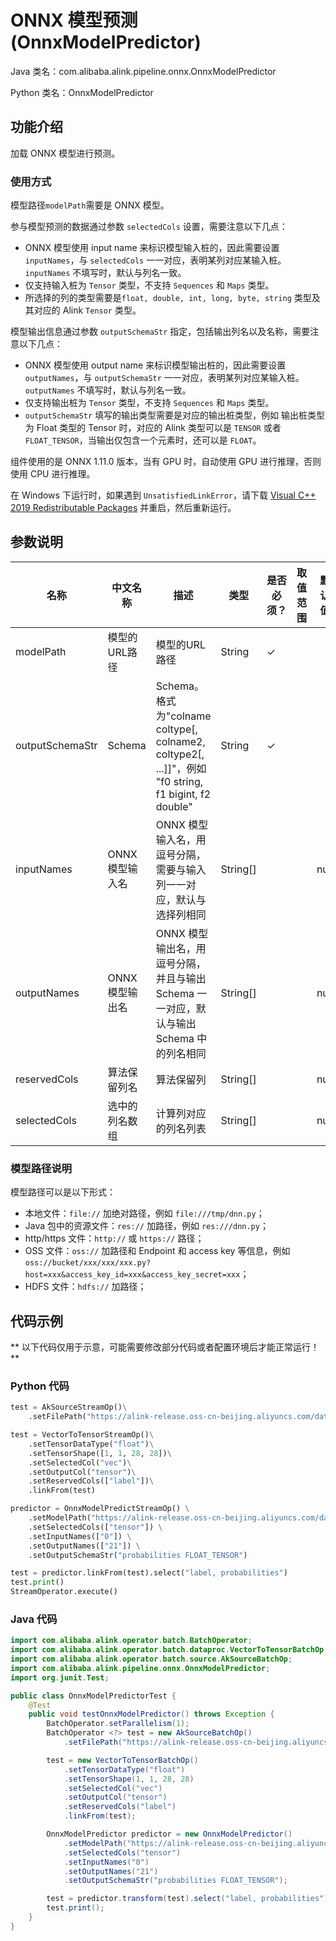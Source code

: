 # ONNX 模型预测 (OnnxModelPredictor)
Java 类名：com.alibaba.alink.pipeline.onnx.OnnxModelPredictor

Python 类名：OnnxModelPredictor


## 功能介绍

加载 ONNX 模型进行预测。

### 使用方式

模型路径```modelPath```需要是 ONNX 模型。

参与模型预测的数据通过参数 ```selectedCols``` 设置，需要注意以下几点：

- ONNX 模型使用 input name 来标识模型输入桩的，因此需要设置 ```inputNames```，与 ```selectedCols``` 一一对应，表明某列对应某输入桩。```inputNames``` 不填写时，默认与列名一致。
- 仅支持输入桩为 ```Tensor``` 类型，不支持 ```Sequences``` 和 ```Maps``` 类型。
- 所选择的列的类型需要是```float, double, int, long, byte, string``` 类型及其对应的 Alink ```Tensor``` 类型。

模型输出信息通过参数 ```outputSchemaStr``` 指定，包括输出列名以及名称，需要注意以下几点：

- ONNX 模型使用 output name 来标识模型输出桩的，因此需要设置 ```outputNames```，与 ```outputSchemaStr``` 一一对应，表明某列对应某输入桩。```outputNames``` 不填写时，默认与列名一致。
- 仅支持输出桩为 ```Tensor``` 类型，不支持 ```Sequences``` 和 ```Maps``` 类型。
- ```outputSchemaStr``` 填写的输出类型需要是对应的输出桩类型，例如 输出桩类型 为 Float 类型的 Tensor 时，对应的 Alink 类型可以是 ```TENSOR``` 或者 ```FLOAT_TENSOR```，当输出仅包含一个元素时，还可以是 ```FLOAT```。

组件使用的是 ONNX 1.11.0 版本，当有 GPU 时，自动使用 GPU 进行推理，否则使用 CPU 进行推理。

在 Windows 下运行时，如果遇到 ```UnsatisfiedLinkError```，请下载 [Visual C++ 2019 Redistributable Packages](https://support.microsoft.com/en-us/help/2977003/the-latest-supported-visual-c-downloads) 并重启，然后重新运行。

## 参数说明

| 名称 | 中文名称 | 描述 | 类型 | 是否必须？ | 取值范围 | 默认值 |
| --- | --- | --- | --- | --- | --- | --- |
| modelPath | 模型的URL路径 | 模型的URL路径 | String | ✓ |  |  |
| outputSchemaStr | Schema | Schema。格式为"colname coltype[, colname2, coltype2[, ...]]"，例如 "f0 string, f1 bigint, f2 double" | String | ✓ |  |  |
| inputNames | ONNX 模型输入名 | ONNX 模型输入名，用逗号分隔，需要与输入列一一对应，默认与选择列相同 | String[] |  |  | null |
| outputNames | ONNX 模型输出名 | ONNX 模型输出名，用逗号分隔，并且与输出 Schema 一一对应，默认与输出 Schema 中的列名相同 | String[] |  |  | null |
| reservedCols | 算法保留列名 | 算法保留列 | String[] |  |  | null |
| selectedCols | 选中的列名数组 | 计算列对应的列名列表 | String[] |  |  | null |

### 模型路径说明

模型路径可以是以下形式：

- 本地文件：```file://``` 加绝对路径，例如 ```file:///tmp/dnn.py```；
- Java 包中的资源文件：```res://``` 加路径，例如 ```res:///dnn.py```；
- http/https 文件：```http://``` 或 ```https://``` 路径；
- OSS 文件：```oss://``` 加路径和 Endpoint 和 access key
  等信息，例如```oss://bucket/xxx/xxx/xxx.py?host=xxx&access_key_id=xxx&access_key_secret=xxx```；
- HDFS 文件：```hdfs://``` 加路径；

## 代码示例

** 以下代码仅用于示意，可能需要修改部分代码或者配置环境后才能正常运行！**

### Python 代码

```python
test = AkSourceStreamOp()\
    .setFilePath("https://alink-release.oss-cn-beijing.aliyuncs.com/data-files/mnist_test_vector.ak");

test = VectorToTensorStreamOp()\
    .setTensorDataType("float")\
    .setTensorShape([1, 1, 28, 28])\
    .setSelectedCol("vec")\
    .setOutputCol("tensor")\
    .setReservedCols(["label"])\
    .linkFrom(test)

predictor = OnnxModelPredictStreamOp() \
    .setModelPath("https://alink-release.oss-cn-beijing.aliyuncs.com/data-files/cnn_mnist_pytorch.onnx") \
    .setSelectedCols(["tensor"]) \
    .setInputNames(["0"]) \
    .setOutputNames(["21"]) \
    .setOutputSchemaStr("probabilities FLOAT_TENSOR")

test = predictor.linkFrom(test).select("label, probabilities")
test.print()
StreamOperator.execute()
```

### Java 代码

```java
import com.alibaba.alink.operator.batch.BatchOperator;
import com.alibaba.alink.operator.batch.dataproc.VectorToTensorBatchOp;
import com.alibaba.alink.operator.batch.source.AkSourceBatchOp;
import com.alibaba.alink.pipeline.onnx.OnnxModelPredictor;
import org.junit.Test;

public class OnnxModelPredictorTest {
	@Test
	public void testOnnxModelPredictor() throws Exception {
		BatchOperator.setParallelism(1);
		BatchOperator <?> test = new AkSourceBatchOp()
			.setFilePath("https://alink-release.oss-cn-beijing.aliyuncs.com/data-files/mnist_test_vector.ak");

		test = new VectorToTensorBatchOp()
			.setTensorDataType("float")
			.setTensorShape(1, 1, 28, 28)
			.setSelectedCol("vec")
			.setOutputCol("tensor")
			.setReservedCols("label")
			.linkFrom(test);

		OnnxModelPredictor predictor = new OnnxModelPredictor()
			.setModelPath("https://alink-release.oss-cn-beijing.aliyuncs.com/data-files/cnn_mnist_pytorch.onnx")
			.setSelectedCols("tensor")
			.setInputNames("0")
			.setOutputNames("21")
			.setOutputSchemaStr("probabilities FLOAT_TENSOR");

		test = predictor.transform(test).select("label, probabilities");
		test.print();
	}
}
```
